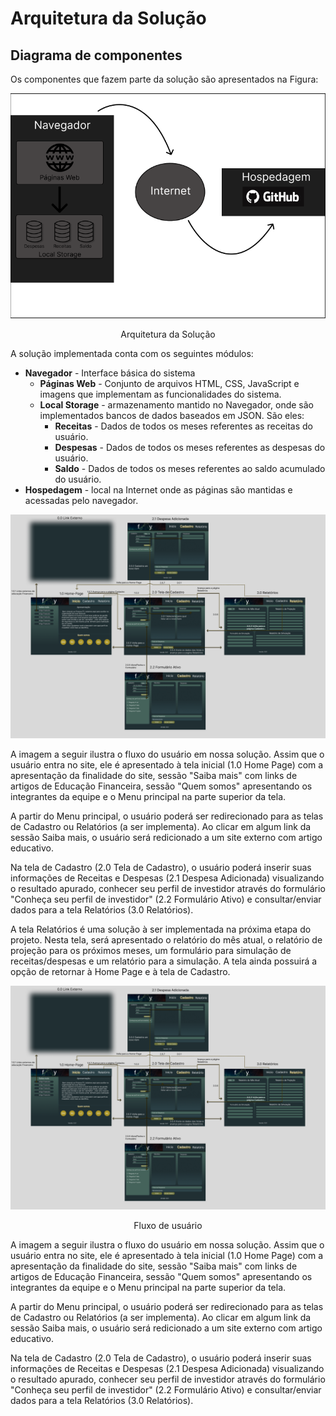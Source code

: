 # Arquitetura da Solução

## Diagrama de componentes

Os componentes que fazem parte da solução são apresentados na Figura:

![Diagrama de Componentes](img/Arquitetura.PNG)
<center>Arquitetura da Solução</center>

A solução implementada conta com os seguintes módulos:
- **Navegador** - Interface básica do sistema  
  - **Páginas Web** - Conjunto de arquivos HTML, CSS, JavaScript e imagens que implementam as funcionalidades do sistema.
   - **Local Storage** - armazenamento mantido no Navegador, onde são implementados bancos de dados baseados em JSON. São eles: 
     - **Receitas** - Dados de todos os meses referentes as receitas do usuário. 
     - **Despesas** - Dados de todos os meses referentes as despesas do usuário. 
     - **Saldo** - Dados de todos os meses referentes ao saldo acumulado do usuário.
 - **Hospedagem** - local na Internet onde as páginas são mantidas e acessadas pelo navegador. 

![Diagrama de Componentes](img/Arquitetura1.PNG)

A imagem a seguir ilustra o fluxo do usuário em nossa solução. Assim
que o usuário entra no site, ele é apresentado à tela inicial
(1.0 Home Page) com a apresentação da finalidade do site, sessão "Saiba mais" com links de artigos de Educação Financeira, sessão "Quem somos" apresentando os integrantes da equipe e o Menu principal na parte superior da tela.

A partir do Menu principal, o usuário poderá ser redirecionado para as telas de Cadastro ou Relatórios (a ser implementa). Ao clicar em algum link da sessão Saiba mais, o usuário será redicionado a um site externo com artigo educativo.

Na tela de Cadastro (2.0 Tela de Cadastro), o usuário poderá inserir suas informações de Receitas e Despesas (2.1 Despesa Adicionada) visualizando o resultado apurado, conhecer seu perfil de investidor através do formulário "Conheça seu perfil de investidor" (2.2 Formulário Ativo) e consultar/enviar dados para a tela Relatórios (3.0 Relatórios).

A tela Relatórios é uma solução à ser implementada na próxima etapa do projeto. Nesta tela, será apresentado o relatório do mês atual, o relatório de projeção para os próximos meses, um formulário para simulação de receitas/despesas e um relatório para a simulação. A tela ainda possuirá a opção de retornar à Home Page e à tela de Cadastro.

![Fluxo do usuário](img/Arquitetura1.png)
<center>Fluxo de usuário</center>


A imagem a seguir ilustra o fluxo do usuário em nossa solução. Assim
que o usuário entra no site, ele é apresentado à tela inicial
(1.0 Home Page) com a apresentação da finalidade do site, sessão "Saiba mais" com links de artigos de Educação Financeira, sessão "Quem somos" apresentando os integrantes da equipe e o Menu principal na parte superior da tela.

A partir do Menu principal, o usuário poderá ser redirecionado para as telas de Cadastro ou Relatórios (a ser implementa). Ao clicar em algum link da sessão Saiba mais, o usuário será redicionado a um site externo com artigo educativo.

Na tela de Cadastro (2.0 Tela de Cadastro), o usuário poderá inserir suas informações de Receitas e Despesas (2.1 Despesa Adicionada) visualizando o resultado apurado, conhecer seu perfil de investidor através do formulário "Conheça seu perfil de investidor" (2.2 Formulário Ativo) e consultar/enviar dados para a tela Relatórios (3.0 Relatórios).